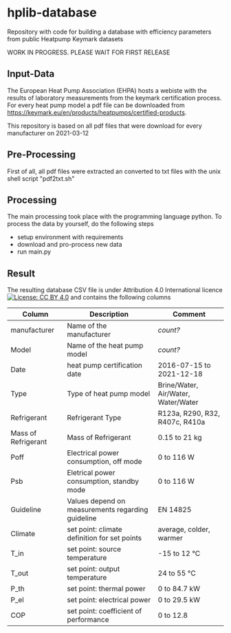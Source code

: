 # hplib-database
Repository with code for building a database with efficiency parameters from public Heatpump Keymark datasets

WORK IN PROGRESS. PLEASE WAIT FOR FIRST RELEASE

## Input-Data
The European Heat Pump Association (EHPA) hosts a webiste with the results of laboratory measurements from the keymark certification process. For every heat pump model a pdf file can be downloaded from https://keymark.eu/en/products/heatpumps/certified-products.

This repository is based on all pdf files that were download for every manufacturer on 2021-03-12

## Pre-Processing
First of all, all pdf files were extracted an converted to txt files with the unix shell script "pdf2txt.sh"

## Processing
The main processing took place with the programming language python. To process the data by yourself, do the following steps
- setup environment with requirements
- download and pro-process new data
- run main.py

## Result
The resulting database CSV file is under Attribution 4.0 International licence [![License: CC BY 4.0](https://img.shields.io/badge/License-CC%20BY%204.0-lightgrey.svg)](https://creativecommons.org/licenses/by/4.0/) and contains the following columns

| Column | Description | Comment |
| --- | --- | --- |
| manufacturer | Name of the manufacturer | *count?* |
| Model | Name of the heat pump model | *count?* |
| Date | heat pump certification date | 2016-07-15 to 2021-12-18 |
| Type | Type of heat pump model | Brine/Water, Air/Water, Water/Water |
| Refrigerant | Refrigerant Type | R123a, R290, R32, R407c, R410a |
| Mass of Refrigerant | Mass of Refrigerant | 0.15 to 21 kg |
| Poff | Electrical power consumption, off mode | 0 to 116 W |
| Psb | Eletrical power consumption, standby mode| 0 to 116 W |
| Guideline | Values depend on measurements regarding guideline | EN 14825 |
| Climate | set point: climate definition for set points | average, colder, warmer |
| T_in | set point: source temperature | -15 to 12 °C |
| T_out | set point: output temperature | 24 to 55 °C |
| P_th | set point: thermal power | 0 to 84.7 kW |
| P_el | set point: electrical power | 0 to 29.5 kW |
| COP | set point: coefficient of performance | 0 to 12.8 |
